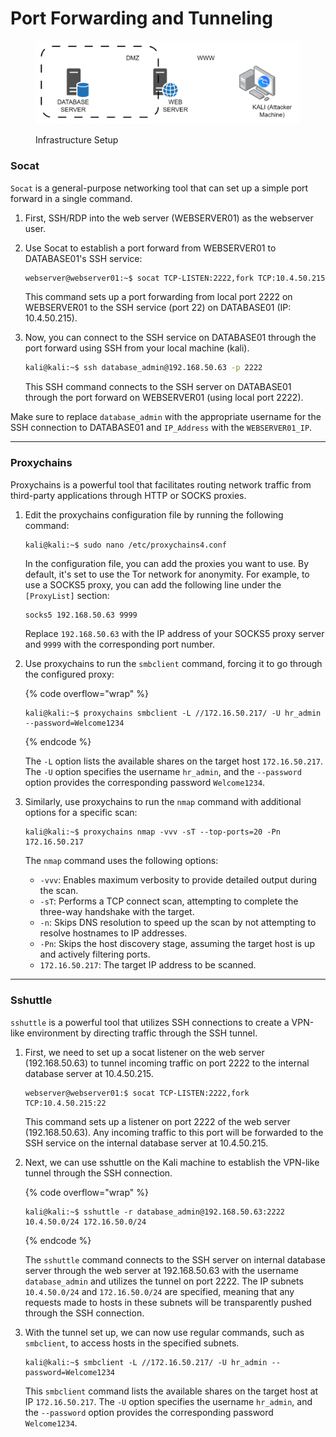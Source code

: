 # Port Forwarding and Tunneling

<figure><img src=".gitbook/assets/port_forward.png" alt=""><figcaption><p>Infrastructure Setup</p></figcaption></figure>



### Socat

`Socat` is a general-purpose networking tool that can set up a simple port forward in a single command.

1. First, SSH/RDP into the web server (WEBSERVER01) as the webserver user.
2.  Use Socat to establish a port forward from WEBSERVER01 to DATABASE01's SSH service:

    ```bash
    webserver@webserver01:~$ socat TCP-LISTEN:2222,fork TCP:10.4.50.215:22
    ```

    This command sets up a port forwarding from local port 2222 on WEBSERVER01 to the SSH service (port 22) on DATABASE01 (IP: 10.4.50.215).
3.  Now, you can connect to the SSH service on DATABASE01 through the port forward using SSH from your local machine (kali).

    ```bash
    kali@kali:~$ ssh database_admin@192.168.50.63 -p 2222
    ```

    This SSH command connects to the SSH server on DATABASE01 through the port forward on WEBSERVER01 (using local port 2222).

Make sure to replace `database_admin` with the appropriate username for the SSH connection to DATABASE01 and `IP_Address` with the `WEBSERVER01_IP`.

***

### Proxychains

Proxychains is a powerful tool that facilitates routing network traffic from third-party applications through HTTP or SOCKS proxies.

1.  Edit the proxychains configuration file by running the following command:

    ```bash
    kali@kali:~$ sudo nano /etc/proxychains4.conf
    ```

    In the configuration file, you can add the proxies you want to use. By default, it's set to use the Tor network for anonymity. For example, to use a SOCKS5 proxy, you can add the following line under the `[ProxyList]` section:

    ```
    socks5 192.168.50.63 9999
    ```

    Replace `192.168.50.63` with the IP address of your SOCKS5 proxy server and `9999` with the corresponding port number.
2.  Use proxychains to run the `smbclient` command, forcing it to go through the configured proxy:

    {% code overflow="wrap" %}
    ```
    kali@kali:~$ proxychains smbclient -L //172.16.50.217/ -U hr_admin --password=Welcome1234
    ```
    {% endcode %}

    The `-L` option lists the available shares on the target host `172.16.50.217`. The `-U` option specifies the username `hr_admin`, and the `--password` option provides the corresponding password `Welcome1234`.
3.  Similarly, use proxychains to run the `nmap` command with additional options for a specific scan:

    ```
    kali@kali:~$ proxychains nmap -vvv -sT --top-ports=20 -Pn 172.16.50.217
    ```

    The `nmap` command uses the following options:

    * `-vvv`: Enables maximum verbosity to provide detailed output during the scan.
    * `-sT`: Performs a TCP connect scan, attempting to complete the three-way handshake with the target.
    * `-n`: Skips DNS resolution to speed up the scan by not attempting to resolve hostnames to IP addresses.
    * `-Pn`: Skips the host discovery stage, assuming the target host is up and actively filtering ports.
    * `172.16.50.217`: The target IP address to be scanned.

***

### Sshuttle

`sshuttle` is a powerful tool that utilizes SSH connections to create a VPN-like environment by directing traffic through the SSH tunnel.

1.  First, we need to set up a socat listener on the web server (192.168.50.63) to tunnel incoming traffic on port 2222 to the internal database server at 10.4.50.215.

    ```
    webserver@webserver01:$ socat TCP-LISTEN:2222,fork TCP:10.4.50.215:22
    ```

    This command sets up a listener on port 2222 of the web server (192.168.50.63). Any incoming traffic to this port will be forwarded to the SSH service on the internal database server at 10.4.50.215.
2.  Next, we can use sshuttle on the Kali machine to establish the VPN-like tunnel through the SSH connection.

    {% code overflow="wrap" %}
    ```
    kali@kali:~$ sshuttle -r database_admin@192.168.50.63:2222 10.4.50.0/24 172.16.50.0/24
    ```
    {% endcode %}

    The `sshuttle` command connects to the SSH server on internal database server through the web server at 192.168.50.63 with the username `database_admin` and utilizes the tunnel on port 2222. The IP subnets `10.4.50.0/24` and `172.16.50.0/24` are specified, meaning that any requests made to hosts in these subnets will be transparently pushed through the SSH connection.
3.  With the tunnel set up, we can now use regular commands, such as `smbclient`, to access hosts in the specified subnets.

    ```
    kali@kali:~$ smbclient -L //172.16.50.217/ -U hr_admin --password=Welcome1234
    ```

    This `smbclient` command lists the available shares on the target host at IP `172.16.50.217`. The `-U` option specifies the username `hr_admin`, and the `--password` option provides the corresponding password `Welcome1234`.
